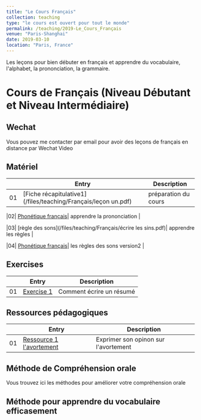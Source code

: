 ```yaml
---
title: "Le Cours Français"
collection: teaching
type: "le cours est ouvert pour tout le monde"
permalink: /teaching/2019-Le_Cours_Français
venue: "Paris-Shanghai"
date: 2019-03-10
location: "Paris, France"
---
```


Les leçons pour bien débuter en français et apprendre du vocabulaire, l'alphabet, la prononciation, la grammaire.

Cours de Français (Niveau Débutant et Niveau Intermédiaire)
============================

Wechat
------
Vous pouvez me contacter par email pour avoir des leçons de français en distance par Wechat Video

Matériel
--------

|  | Entry                                                  | Description                                                 |
|--| --------                                               |------------------------------------------------------------ |
|01| [Fiche récapitulative1](/files/teaching/Français/leçon un.pdf)|                                                        préparation du cours                                 |

|02| [Phonétique français](/files/teaching/Français/prononciation-des-sons.pdf)|                                              apprendre la prononciation                                 |

|03| [règle des sons](/files/teaching/Français/écrire les sins.pdf)|                                                           apprendre les règles                                 |

|04| [Phonétique français](/files/teaching/Français/lalphabetdessons.pdf)|                                                        les règles des sons version2                                 |




Exercises
---------

|  | Entry                                                  | Description                                                 |
|--| --------                                               |------------------------------------------------------------ |
|01| [Exercise 1 ](/files/TD1-algo_en.pdf)                  | Comment écrire un résumé                                    |



Ressources pédagogiques
---------

|  | Entry                                                  | Description                                                 |
|--| --------                                               |------------------------------------------------------------ |
|01| [Ressource 1 l'avortement](/files/TD1-solution.pdf)    | Exprimer son opinon sur l'avortement                        |



Méthode de Compréhension orale
------------------------------
Vous trouvez ici les méthodes pour améliorer votre compréhension orale





Méthode pour apprendre du vocabulaire efficasement
--------------------------------------------------



